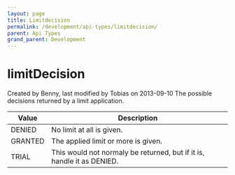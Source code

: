 ```yaml
---
layout: page
title: Limitdecision
permalink: /development/api-types/limitdecision/
parent: Api Types
grand_parent: Development
---
```




# limitDecision 
Created by Benny, last modified by Tobias on 2013-09-10
The possible decisions returned by a limit application.

| Value   | Description                                                            |
|---------|------------------------------------------------------------------------|
| DENIED  | No limit at all is given.                                              |
| GRANTED | The applied limit or more is given.                                    |
| TRIAL   | This would not normaly be returned, but if it is, handle it as DENIED. |

